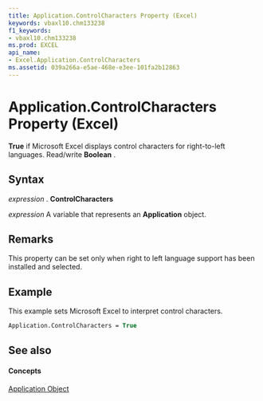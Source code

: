```yaml
---
title: Application.ControlCharacters Property (Excel)
keywords: vbaxl10.chm133238
f1_keywords:
- vbaxl10.chm133238
ms.prod: EXCEL
api_name:
- Excel.Application.ControlCharacters
ms.assetid: 039a266a-e5ae-468e-e3ee-101fa2b12863
---
```



# Application.ControlCharacters Property (Excel)

 **True** if Microsoft Excel displays control characters for right-to-left languages. Read/write **Boolean** .


## Syntax

 _expression_ . **ControlCharacters**

 _expression_ A variable that represents an **Application** object.


## Remarks

This property can be set only when right to left language support has been installed and selected.


## Example

This example sets Microsoft Excel to interpret control characters.


```vb
Application.ControlCharacters = True
```


## See also


#### Concepts


[Application Object](application-object-excel.md)

